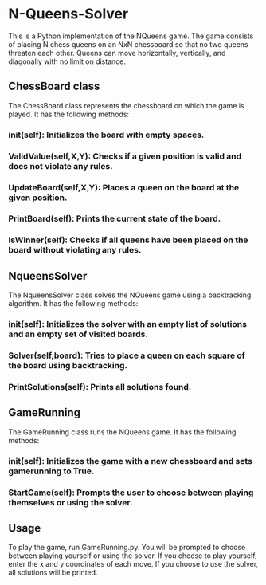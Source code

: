 # N-Queens-Solver
This is a Python implementation of the NQueens game.
The game consists of placing N chess queens on an NxN chessboard so that no two queens threaten each other.
Queens can move horizontally, vertically, and diagonally with no limit on distance.


## ChessBoard class
The ChessBoard class represents the chessboard on which the game is played.
It has the following methods:
### __init__(self): Initializes the board with empty spaces.
### ValidValue(self,X,Y): Checks if a given position is valid and does not violate any rules.
### UpdateBoard(self,X,Y): Places a queen on the board at the given position.
### PrintBoard(self): Prints the current state of the board.
### IsWinner(self): Checks if all queens have been placed on the board without violating any rules.

## NqueensSolver
The NqueensSolver class solves the NQueens game using a backtracking algorithm.
It has the following methods:
### __init__(self): Initializes the solver with an empty list of solutions and an empty set of visited boards.
### Solver(self,board): Tries to place a queen on each square of the board using backtracking.
### PrintSolutions(self): Prints all solutions found.

## GameRunning
The GameRunning class runs the NQueens game. 
It has the following methods:
### __init__(self): Initializes the game with a new chessboard and sets gamerunning to True.
### StartGame(self): Prompts the user to choose between playing themselves or using the solver.


## Usage
To play the game, run GameRunning.py. You will be prompted to choose between playing yourself or using the solver. 
If you choose to play yourself, enter the x and y coordinates of each move. If you choose to use the solver, all solutions will be printed.
